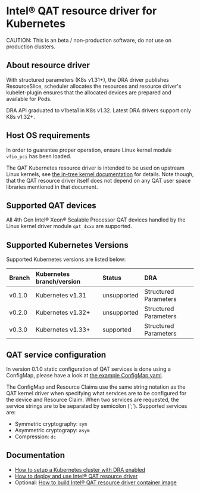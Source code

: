 # Intel® QAT resource driver for Kubernetes

CAUTION: This is an beta / non-production software, do not use on production clusters.

## About resource driver

With structured parameters (K8s v1.31+), the DRA driver publishes ResourceSlice, scheduler allocates
the resources and resource driver's kubelet-plugin ensures that the allocated devices are prepared
and available for Pods.

DRA API graduated to v1beta1 in K8s v1.32. Latest DRA drivers support only K8s v1.32+.

## Host OS requirements

In order to guarantee proper operation, ensure Linux kernel module `vfio_pci` has been loaded.

The QAT Kubernetes resource driver is intended to be used on upstream Linux kernels,
see [the in-tree kernel documentation](https://intel.github.io/quickassist/RN/In-Tree/in_tree_firmware_RN.html)
for details. Note though, that the QAT resource driver itself does not depend on
any QAT user space libraries mentioned in that document.

## Supported QAT devices

All 4th Gen Intel® Xeon® Scalable Processor QAT devices handled by the Linux kernel
driver module `qat_4xxx` are supported.

## Supported Kubernetes Versions

Supported Kubernetes versions are listed below:

| Branch            | Kubernetes branch/version       | Status      | DRA                            |
|:------------------|:--------------------------------|:------------|:-------------------------------|
| v0.1.0            | Kubernetes v1.31                | unsupported | Structured Parameters          |
| v0.2.0            | Kubernetes v1.32+               | unsupported | Structured Parameters          |
| v0.3.0            | Kubernetes v1.33+               | supported   | Structured Parameters          |

## QAT service configuration

In version 0.1.0 static configuration of QAT services is done using a ConfigMap,
please have a look at
[the example ConfigMap yaml](../../deployments/qat/examples/intel-qat-resource-driver-configuration.yaml).

The ConfigMap and Resource Claims use the same string notation as the QAT kernel
driver when specifying what services are to be configured for the device and Resource
Claim. When two services are requested, the service strings are to be separated by
semicolon (';'). Supported services are:
* Symmetric cryptography: `sym`
* Asymmetric cryptograpy: `asym`
* Compression: `dc`

## Documentation

- [How to setup a Kubernetes cluster with DRA enabled](../CLUSTER_SETUP.md)
- [How to deploy and use Intel® QAT resource driver](USAGE.md)
- Optional: [How to build Intel® QAT resource driver container image](BUILD.md)
